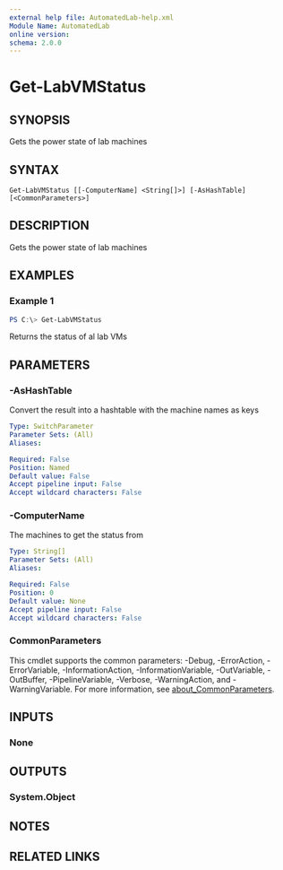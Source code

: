 ```yaml
---
external help file: AutomatedLab-help.xml
Module Name: AutomatedLab
online version:
schema: 2.0.0
---
```


# Get-LabVMStatus

## SYNOPSIS
Gets the power state of lab machines

## SYNTAX

```
Get-LabVMStatus [[-ComputerName] <String[]>] [-AsHashTable] [<CommonParameters>]
```

## DESCRIPTION
Gets the power state of lab machines

## EXAMPLES

### Example 1
```powershell
PS C:\> Get-LabVMStatus
```

Returns the status of al lab VMs

## PARAMETERS

### -AsHashTable
Convert the result into a hashtable with the machine names as keys

```yaml
Type: SwitchParameter
Parameter Sets: (All)
Aliases:

Required: False
Position: Named
Default value: False
Accept pipeline input: False
Accept wildcard characters: False
```

### -ComputerName
The machines to get the status from

```yaml
Type: String[]
Parameter Sets: (All)
Aliases:

Required: False
Position: 0
Default value: None
Accept pipeline input: False
Accept wildcard characters: False
```

### CommonParameters
This cmdlet supports the common parameters: -Debug, -ErrorAction, -ErrorVariable, -InformationAction, -InformationVariable, -OutVariable, -OutBuffer, -PipelineVariable, -Verbose, -WarningAction, and -WarningVariable. For more information, see [about_CommonParameters](http://go.microsoft.com/fwlink/?LinkID=113216).

## INPUTS

### None
## OUTPUTS

### System.Object
## NOTES

## RELATED LINKS
